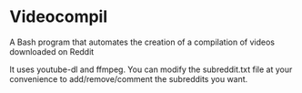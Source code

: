 # Videocompil
A Bash program that automates the creation of a compilation of videos downloaded on Reddit

It uses youtube-dl and ffmpeg.
You can modify the subreddit.txt file at your convenience to add/remove/comment the subreddits you want.
